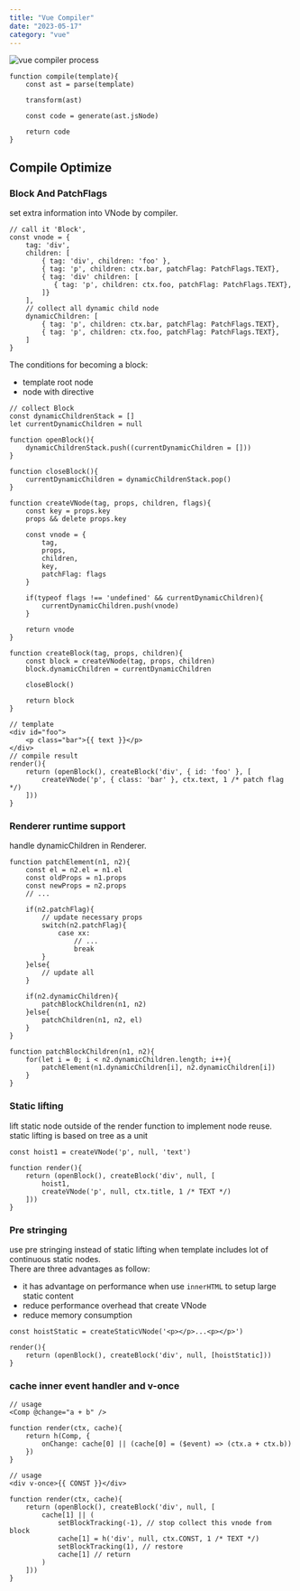```yaml
---
title: "Vue Compiler"
date: "2023-05-17"
category: "vue"
---
```


![vue compiler process](/images/vue-compiler.png)

```
function compile(template){
    const ast = parse(template)

    transform(ast)

    const code = generate(ast.jsNode)

    return code
}
```

## Compile Optimize

### Block And PatchFlags

set extra information into VNode by compiler.

```
// call it 'Block',
const vnode = {
    tag: 'div',
    children: [
        { tag: 'div', children: 'foo' },
        { tag: 'p', children: ctx.bar, patchFlag: PatchFlags.TEXT},
        { tag: 'div' children: [
           { tag: 'p', children: ctx.foo, patchFlag: PatchFlags.TEXT},
        ]}
    ],
    // collect all dynamic child node
    dynamicChildren: [
        { tag: 'p', children: ctx.bar, patchFlag: PatchFlags.TEXT},
        { tag: 'p', children: ctx.foo, patchFlag: PatchFlags.TEXT},
    ]
}
```

The conditions for becoming a block:

- template root node
- node with directive

```
// collect Block
const dynamicChildrenStack = []
let currentDynamicChildren = null

function openBlock(){
    dynamicChildrenStack.push((currentDynamicChildren = []))
}

function closeBlock(){
    currentDynamicChildren = dynamicChildrenStack.pop()
}

function createVNode(tag, props, children, flags){
    const key = props.key
    props && delete props.key

    const vnode = {
        tag,
        props,
        children,
        key,
        patchFlag: flags
    }

    if(typeof flags !== 'undefined' && currentDynamicChildren){
        currentDynamicChildren.push(vnode)
    }

    return vnode
}

function createBlock(tag, props, children){
    const block = createVNode(tag, props, children)
    block.dynamicChildren = currentDynamicChildren

    closeBlock()

    return block
}

// template
<div id="foo">
    <p class="bar">{{ text }}</p>
</div>
// compile result
render(){
    return (openBlock(), createBlock('div', { id: 'foo' }, [
        createVNode('p', { class: 'bar' }, ctx.text, 1 /* patch flag */)
    ]))
}

```

### Renderer runtime support

handle dynamicChildren in Renderer.

```
function patchElement(n1, n2){
    const el = n2.el = n1.el
    const oldProps = n1.props
    const newProps = n2.props
    // ...

    if(n2.patchFlag){
        // update necessary props
        switch(n2.patchFlag){
            case xx:
                // ...
                break
        }
    }else{
        // update all
    }

    if(n2.dynamicChildren){
        patchBlockChildren(n1, n2)
    }else{
        patchChildren(n1, n2, el)
    }
}

function patchBlockChildren(n1, n2){
    for(let i = 0; i < n2.dynamicChildren.length; i++){
        patchElement(n1.dynamicChildren[i], n2.dynamicChildren[i])
    }
}
```

### Static lifting

lift static node outside of the render function to implement node reuse.  
static lifting is based on tree as a unit

```
const hoist1 = createVNode('p', null, 'text')

function render(){
    return (openBlock(), createBlock('div', null, [
        hoist1,
        createVNode('p', null, ctx.title, 1 /* TEXT */)
    ]))
}
```

### Pre stringing

use pre stringing instead of static lifting when template includes lot of continuous static nodes.  
There are three advantages as follow:

- it has advantage on performance when use `innerHTML` to setup large static content
- reduce performance overhead that create VNode
- reduce memory consumption

```
const hoistStatic = createStaticVNode('<p></p>...<p></p>')

render(){
    return (openBlock(), createBlock('div', null, [hoistStatic]))
}
```

### cache inner event handler and v-once

```
// usage
<Comp @change="a + b" />

function render(ctx, cache){
    return h(Comp, {
        onChange: cache[0] || (cache[0] = ($event) => (ctx.a + ctx.b))
    })
}

// usage
<div v-once>{{ CONST }}</div>

function render(ctx, cache){
    return (openBlock(), createBlock('div', null, [
        cache[1] || (
            setBlockTracking(-1), // stop collect this vnode from block
            cache[1] = h('div', null, ctx.CONST, 1 /* TEXT */)
            setBlockTracking(1), // restore
            cache[1] // return
        )
    ]))
}
```
